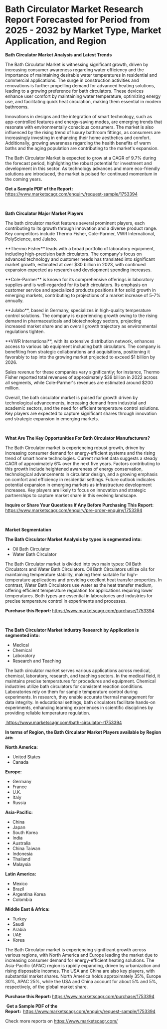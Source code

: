 <p><h1>Bath Circulator Market Research Report Forecasted for Period from 2025 -  2032 by Market Type, Market Application, and Region</h1></p><p><strong>Bath Circulator Market Analysis and Latest Trends</strong></p>
<p><p>The Bath Circulator Market is witnessing significant growth, driven by increasing consumer awareness regarding water efficiency and the importance of maintaining desirable water temperatures in residential and commercial applications. The surge in construction activities and renovations is further propelling demand for advanced heating solutions, leading to a growing preference for bath circulators. These devices enhance user comfort by maintaining water temperature, optimizing energy use, and facilitating quick heat circulation, making them essential in modern bathrooms.</p><p>Innovations in designs and the integration of smart technology, such as app-controlled features and energy-saving modes, are emerging trends that resonate with environmentally conscious consumers. The market is also influenced by the rising trend of luxury bathroom fittings, as consumers are increasingly investing in enhancing their home aesthetics and comfort. Additionally, growing awareness regarding the health benefits of warm baths and the aging population are contributing to the market's expansion.</p><p>The Bath Circulator Market is expected to grow at a CAGR of 9.7% during the forecast period, highlighting the robust potential for investment and development in this sector. As technology advances and more eco-friendly solutions are introduced, the market is poised for continued momentum in the coming years.</p></p>
<p><strong>Get a Sample PDF of the Report:&nbsp;</strong> <a href="https://www.marketscagr.com/enquiry/request-sample/1753394?utm_campaign=3249&utm_medium=2&utm_source=Github&utm_content=ia&utm_term=10042025&utm_id=bath-circulator">https://www.marketscagr.com/enquiry/request-sample/1753394</a></p>
<p>&nbsp;</p>
<p><strong>Bath Circulator Major Market Players</strong></p>
<p><p>The bath circulator market features several prominent players, each contributing to its growth through innovation and a diverse product range. Key competitors include Thermo Fisher, Cole-Parmer, VWR International, PolyScience, and Julabo.</p><p>**Thermo Fisher** leads with a broad portfolio of laboratory equipment, including high-precision bath circulators. The company's focus on advanced technology and customer needs has translated into significant market growth, estimated at over $30 billion in 2023, with continued expansion expected as research and development spending increases.</p><p>**Cole-Parmer** is known for its comprehensive offerings in laboratory supplies and is well-regarded for its bath circulators. Its emphasis on customer service and specialized products positions it for solid growth in emerging markets, contributing to projections of a market increase of 5-7% annually.</p><p>**Julabo**, based in Germany, specializes in high-quality temperature control solutions. The company is experiencing growth owing to the rising demand in pharmaceuticals and biotechnology sectors, projecting increased market share and an overall growth trajectory as environmental regulations tighten.</p><p>**VWR International**, with its extensive distribution network, enhances access to various lab equipment including bath circulators. The company is benefiting from strategic collaborations and acquisitions, positioning it favorably to tap into the growing market projected to exceed $1 billion by 2026.</p><p>Sales revenue for these companies vary significantly; for instance, Thermo Fisher reported total revenues of approximately $39 billion in 2022 across all segments, while Cole-Parmer's revenues are estimated around $200 million.</p><p>Overall, the bath circulator market is poised for growth driven by technological advancements, increasing demand from industrial and academic sectors, and the need for efficient temperature control solutions. Key players are expected to capture significant shares through innovation and strategic expansion in emerging markets.</p></p>
<p>&nbsp;</p>
<p><strong>What Are The Key Opportunities For Bath Circulator Manufacturers?</strong></p>
<p><p>The Bath Circulator market is experiencing robust growth, driven by increasing consumer demand for energy-efficient systems and the rising trend of smart home technologies. Current market data suggests a steady CAGR of approximately 6% over the next five years. Factors contributing to this growth include heightened awareness of energy conservation, technological advancements in circulator design, and a growing emphasis on comfort and efficiency in residential settings. Future outlook indicates potential expansion in emerging markets as infrastructure development increases. Key players are likely to focus on innovation and strategic partnerships to capture market share in this evolving landscape.</p></p>
<p><strong>Inquire or Share Your Questions If Any Before Purchasing This Report:</strong> <a href="https://www.marketscagr.com/enquiry/pre-order-enquiry/1753394?utm_campaign=3249&utm_medium=2&utm_source=Github&utm_content=ia&utm_term=10042025&utm_id=bath-circulator">https://www.marketscagr.com/enquiry/pre-order-enquiry/1753394</a></p>
<p>&nbsp;</p>
<p><strong>Market Segmentation</strong></p>
<p><strong>The Bath Circulator Market Analysis by types is segmented into:</strong></p>
<p><ul><li>Oil Bath Circulator</li><li>Water Bath Circulator</li></ul></p>
<p><p>The Bath Circulator market is divided into two main types: Oil Bath Circulators and Water Bath Circulators. Oil Bath Circulators utilize oils for maintaining temperature stability, making them suitable for high-temperature applications and providing excellent heat transfer properties. In contrast, Water Bath Circulators use water as the heat transfer medium, offering efficient temperature regulation for applications requiring lower temperatures. Both types are essential in laboratories and industries for precise temperature control in experiments and processes.</p></p>
<p><strong>Purchase this Report:&nbsp;</strong><a href="https://www.marketscagr.com/purchase/1753394?utm_campaign=3249&utm_medium=2&utm_source=Github&utm_content=ia&utm_term=10042025&utm_id=bath-circulator">https://www.marketscagr.com/purchase/1753394</a></p>
<p>&nbsp;</p>
<p><strong>The Bath Circulator Market Industry Research by Application is segmented into:</strong></p>
<p><ul><li>Medical</li><li>Chemical</li><li>Laboratory</li><li>Research and Teaching</li></ul></p>
<p><p>The bath circulator market serves various applications across medical, chemical, laboratory, research, and teaching sectors. In the medical field, it maintains precise temperatures for procedures and equipment. Chemical industries utilize bath circulators for consistent reaction conditions. Laboratories rely on them for sample temperature control during experiments. In research, they enable accurate thermal management for data integrity. In educational settings, bath circulators facilitate hands-on experiments, enhancing learning experiences in scientific disciplines by providing reliable temperature regulation.</p></p>
<p><a href="https://www.marketscagr.com/bath-circulator-r1753394?utm_campaign=3249&utm_medium=2&utm_source=Github&utm_content=ia&utm_term=10042025&utm_id=bath-circulator">&nbsp;https://www.marketscagr.com/bath-circulator-r1753394</a></p>
<p><strong>In terms of Region, the Bath Circulator Market Players available by Region are:</strong></p>
<p>
    <p> <strong> North America: </strong>
        <ul>
            <li>United States</li>
            <li>Canada</li>
        </ul>
        </p> 
    <p> <strong> Europe: </strong>
        <ul>
            <li>Germany</li>
            <li>France</li>
            <li>U.K.</li>
            <li>Italy</li>
            <li>Russia</li>
        </ul>
        </p> 
    <p> <strong> Asia-Pacific: </strong>
        <ul>
            <li>China</li>
            <li>Japan</li>
            <li>South Korea</li>
            <li>India</li>
            <li>Australia</li>
            <li>China Taiwan</li>
            <li>Indonesia</li>
            <li>Thailand</li>
            <li>Malaysia</li>
        </ul>
        </p> 
    <p> <strong> Latin America: </strong>
        <ul>
            <li>Mexico</li>
            <li>Brazil</li>
            <li>Argentina Korea</li>
            <li>Colombia</li>
        </ul>
        </p> 
    <p> <strong> Middle East & Africa: </strong>
        <ul>
            <li>Turkey</li>
            <li>Saudi</li>
            <li>Arabia</li>
            <li>UAE</li>
            <li>Korea</li>
        </ul>
    </p>
    </p>
<p><p>The Bath Circulator market is experiencing significant growth across various regions, with North America and Europe leading the market due to increasing consumer demand for energy-efficient heating solutions. The Asia-Pacific (APAC) region is rapidly expanding, driven by urbanization and rising disposable incomes. The USA and China are also key players, with substantial market shares. North America holds approximately 35%, Europe 30%, APAC 25%, while the USA and China account for about 5% and 5%, respectively, of the global market share.</p></p>
<p><strong>Purchase this Report: </strong><a href="https://www.marketscagr.com/purchase/1753394?utm_campaign=3249&utm_medium=2&utm_source=Github&utm_content=ia&utm_term=10042025&utm_id=bath-circulator">https://www.marketscagr.com/purchase/1753394</a></p>
<p>&nbsp;<strong>Get a Sample PDF of the Report:&nbsp;&nbsp;</strong><a href="https://www.marketscagr.com/enquiry/request-sample/1753394?utm_campaign=3249&utm_medium=2&utm_source=Github&utm_content=ia&utm_term=10042025&utm_id=bath-circulator">https://www.marketscagr.com/enquiry/request-sample/1753394</a></p>
<p><strong></strong></p>
<p>Check more reports on <a href="https://www.marketscagr.com/?utm_campaign=3249&utm_medium=2&utm_source=Github&utm_content=ia&utm_term=10042025&utm_id=bath-circulator">https://www.marketscagr.com/</a></p>